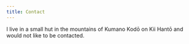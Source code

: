 ```yaml
---
title: Contact
---
```


I live in a small hut in the mountains of Kumano Kodō on Kii Hantō and would not like to be contacted.
